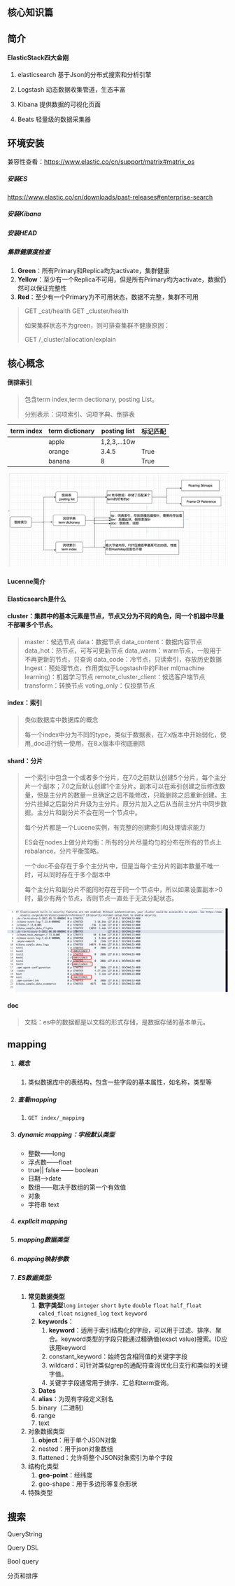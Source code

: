 ## 核心知识篇

## 简介

#### ElasticStack四大金刚

1. elasticsearch 基于Json的分布式搜索和分析引擎

2. Logstash 动态数据收集管道，生态丰富

3. Kibana 提供数据的可视化页面

4. Beats 轻量级的数据采集器

   

## 环境安装

兼容性查看：https://www.elastic.co/cn/support/matrix#matrix_os

##### 安装ES

https://www.elastic.co/cn/downloads/past-releases#enterprise-search

##### 安装Kibana

##### 安装HEAD

##### 集群健康度检查

1. **Green**：所有Primary和Replica均为activate，集群健康
2. **Yellow**：至少有一个Replica不可用，但是所有Primary均为activate，数据仍然可以保证完整性
3. **Red**：至少有一个Primary为不可用状态，数据不完整，集群不可用

>GET _cat/health
>GET _cluster/health
>
>如果集群状态不为green，则可排查集群不健康原因：
>
>GET /_cluster/allocation/explain

## 核心概念

#### 倒排索引

> 包含term index,term dectionary, posting List。
>
> 分别表示：词项索引、词项字典、倒排表

| term index | term dictionary | posting list | 标记匹配 |
| ---------- | --------------- | ------------ | -------- |
|            | apple           | 1,2,3,...10w |          |
|            | orange          | 3.4.5        | True     |
|            | banana          | 8            | True     |

![image-20220613212159571](核心知识篇/images/image-20220613212159571.png)

#### Lucenne简介

#### Elasticsearch是什么

#### cluster：集群中的基本元素是节点，节点又分为不同的角色，同一个机器中尽量不部署多个节点。

>master：候选节点
>data：数据节点
>data_content：数据内容节点
>data_hot：热节点，可写可更新节点
>data_warm：warm节点，一般用于不再更新的节点，只查询
>data_code：冷节点，只读索引，存放历史数据
>Ingest：预处理节点，作用类似于Logstash中的Filter
>ml(machine learning)：机器学习节点
>remote_cluster_client：候选客户端节点
>transform：转换节点
>voting_only：仅投票节点

#### index：索引

> 类似数据库中数据库的概念
>
> 每一个index中分为不同的type，类似于数据表，在7.x版本中开始弱化，使用_doc进行统一使用，在8.x版本中彻底删除

#### shard：分片

> 一个索引中包含一个或者多个分片，在7.0之前默认创建5个分片，每个主分片一个副本；7.0之后默认创建1个主分片。副本可以在索引创建之后修改数量，但是主分片的数量一旦确定之后不能修改，只能删除之后重新创建。主分片挂掉之后副分片升级为主分片。原分片加入之后从当前主分片中同步数据。主分片和副分片不会在同一个节点中。
>
> 每个分片都是一个Lucene实例，有完整的创建索引和处理请求能力
>
> ES会在nodes上做分片均衡：所有的分片尽量均匀的分布在所有的节点上rebalance，分片平衡策略。
>
> 一个doc不会存在于多个主分片中，但是当每个主分片的副本数量不唯一时，可以同时存在于多个副本中
>
> 每个主分片和副分片不能同时存在于同一个节点中，所以如果设置副本>0时，最少有两个节点，否则节点一直处于无法分配状态。

![image-20220621204348468](核心知识篇/images/image-20220621204348468.png)

#### doc

>文档：es中的数据都是以文档的形式存储，是数据存储的基本单元。

## mapping

1. ##### 概念

   1. 类似数据库中的表结构，包含一些字段的基本属性，如名称，类型等

2. ##### 查看mapping

   1.  `GET index/_mapping`

3. ##### dynamic mapping：字段默认类型

   - 整数——long
   - 浮点数——float
   - true|| false —— boolean
   - 日期——>date
   - 数组——取决于数组的第一个有效值
   - 对象
   - 字符串 text

4. ##### expllcit mapping

5. ##### mapping数据类型

6. ##### mapping映射参数

7. ##### ES数据类型:

   1. **常见数据类型**
      1. **数字类型**`long` `integer` `short` `byte` `double` `float` `half_float` `caled_float` `nsigned_log`	`text` `keyword`
      2. **keywords**：
         1. **keyword**：适用于索引结构化的字段，可以用于过滤、排序、聚合。keyword类型的字段只能通过精确值(exact value)搜索。ID应该用keyword
         2. constant_keyword：始终包含相同值的关键字字段
         3. wildcard：可针对类似grep的通配符查询优化日支行和类似的关键字值。
         4. 关键字字段通常用于排序、汇总和term查询。
      3. **Dates**
      4. **alias**：为现有字段定义别名
      5. binary（二进制）
      6. range
      7. text
   2. 对象数据类型
      1. **object**：用于单个JSON对象
      2. nested：用于json对象数组
      3. flattened：允许将整个JSON对象索引为单个字段
   3. 结构化类型
      1. **geo-point**：经纬度
      2. geo-shape：用于多边形等复杂形状
   4. 特殊类型

## 搜索

QueryString

Query DSL

Bool query

分页和排序

